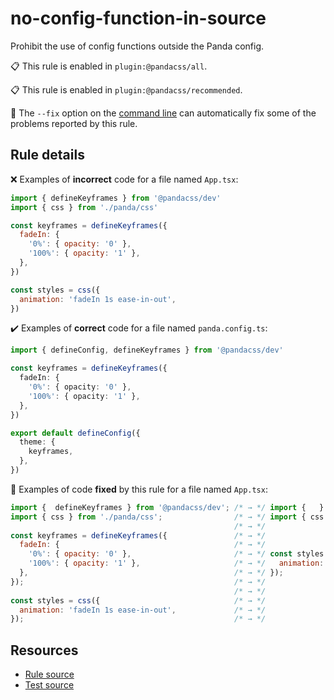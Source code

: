 [//]: # 'This file is generated by eslint-docgen. Do not edit it directly.'

# no-config-function-in-source

Prohibit the use of config functions outside the Panda config.

📋 This rule is enabled in `plugin:@pandacss/all`.

📋 This rule is enabled in `plugin:@pandacss/recommended`.

🔧 The `--fix` option on the [command line](https://eslint.org/docs/user-guide/command-line-interface#fixing-problems)
can automatically fix some of the problems reported by this rule.

## Rule details

❌ Examples of **incorrect** code for a file named `App.tsx`:

```js
import { defineKeyframes } from '@pandacss/dev'
import { css } from './panda/css'

const keyframes = defineKeyframes({
  fadeIn: {
    '0%': { opacity: '0' },
    '100%': { opacity: '1' },
  },
})

const styles = css({
  animation: 'fadeIn 1s ease-in-out',
})
```

✔️ Examples of **correct** code for a file named `panda.config.ts`:

```ts
import { defineConfig, defineKeyframes } from '@pandacss/dev'

const keyframes = defineKeyframes({
  fadeIn: {
    '0%': { opacity: '0' },
    '100%': { opacity: '1' },
  },
})

export default defineConfig({
  theme: {
    keyframes,
  },
})
```

🔧 Examples of code **fixed** by this rule for a file named `App.tsx`:

```js
import {  defineKeyframes } from '@pandacss/dev'; /* → */ import {   } from '@pandacss/dev';
import { css } from './panda/css';                /* → */ import { css } from './panda/css';
                                                  /* → */
const keyframes = defineKeyframes({               /* → */
  fadeIn: {                                       /* → */
    '0%': { opacity: '0' },                       /* → */ const styles = css({
    '100%': { opacity: '1' },                     /* → */   animation: 'fadeIn 1s ease-in-out',
  },                                              /* → */ });
});                                               /* → */
                                                  /* → */
const styles = css({                              /* → */
  animation: 'fadeIn 1s ease-in-out',             /* → */
});                                               /* → */
```

## Resources

- [Rule source](/plugin/src/rules/no-config-function-in-source.ts)
- [Test source](/tests/no-config-function-in-source.test.ts)
